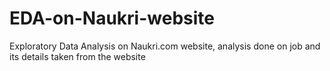 # EDA-on-Naukri-website
Exploratory Data Analysis on Naukri.com website, analysis done on job and its details taken from the website
